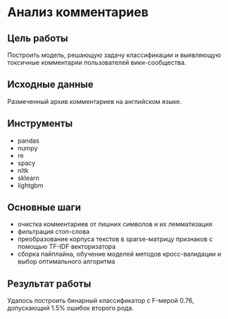 # Анализ комментариев

## Цель работы

Построить модель, решающую задачу классификации и выявляющую токсичные комментарии пользователей вики-сообщества.

## Исходные данные

Размеченный архив комментариев на английском языке.

## Инструменты

- pandas
- numpy
- re
- spacy
- nltk
- sklearn
- lightgbm

## Основные шаги

- очистка комментариев от лишних символов и их лемматизация
- фильтрация стоп-слова
- преобразование корпуса текстов в sparse-матрицу признаков с помощью TF-IDF векторизатора
- сборка пайплайна, обучение моделей методов кросс-валидации и выбор оптимального алгоритма

## Результат работы

Удалось построить бинарный классификатор с F-мерой 0.76, допускающий 1.5% ошибок второго рода.